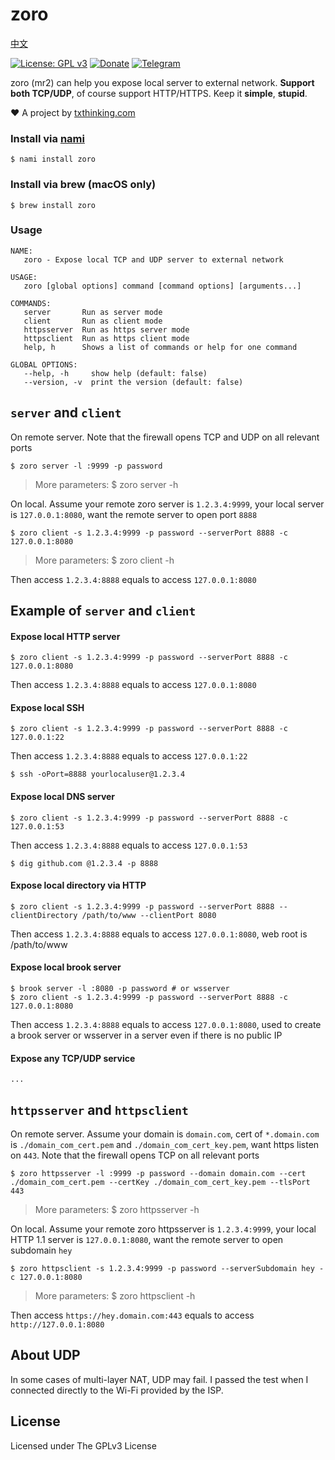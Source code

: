 # zoro

[中文](README_ZH.md)

[![License: GPL v3](https://img.shields.io/badge/License-GPL%20v3-blue.svg)](http://www.gnu.org/licenses/gpl-3.0)
[![Donate](https://img.shields.io/badge/Support-Donate-ff69b4.svg)](https://github.com/sponsors/txthinking)
[![Telegram](https://img.shields.io/badge/Join-Telegram-ff69b4.svg)](https://docs.google.com/forms/d/e/1FAIpQLSdzMwPtDue3QoezXSKfhW88BXp57wkbDXnLaqokJqLeSWP9vQ/viewform)

zoro (mr2) can help you expose local server to external network. **Support both TCP/UDP**, of course support HTTP/HTTPS. Keep it **simple**, **stupid**.

❤️ A project by [txthinking.com](https://www.txthinking.com)

### Install via [nami](https://github.com/txthinking/nami)

```
$ nami install zoro
```

### Install via brew (macOS only)

```
$ brew install zoro
```

### Usage

```
NAME:
   zoro - Expose local TCP and UDP server to external network

USAGE:
   zoro [global options] command [command options] [arguments...]

COMMANDS:
   server       Run as server mode
   client       Run as client mode
   httpsserver  Run as https server mode
   httpsclient  Run as https client mode
   help, h      Shows a list of commands or help for one command

GLOBAL OPTIONS:
   --help, -h     show help (default: false)
   --version, -v  print the version (default: false)
```

## `server` and `client`

On remote server. Note that the firewall opens TCP and UDP on all relevant ports

```
$ zoro server -l :9999 -p password
```

> More parameters: $ zoro server -h

On local. Assume your remote zoro server is `1.2.3.4:9999`, your local server is `127.0.0.1:8080`, want the remote server to open port `8888`

```
$ zoro client -s 1.2.3.4:9999 -p password --serverPort 8888 -c 127.0.0.1:8080
```

> More parameters: $ zoro client -h<br/>

Then access `1.2.3.4:8888` equals to access `127.0.0.1:8080`

## Example of `server` and `client`

#### Expose local HTTP server

```
$ zoro client -s 1.2.3.4:9999 -p password --serverPort 8888 -c 127.0.0.1:8080
```

Then access `1.2.3.4:8888` equals to access `127.0.0.1:8080`

#### Expose local SSH

```
$ zoro client -s 1.2.3.4:9999 -p password --serverPort 8888 -c 127.0.0.1:22
```

Then access `1.2.3.4:8888` equals to access `127.0.0.1:22`

```
$ ssh -oPort=8888 yourlocaluser@1.2.3.4
```

#### Expose local DNS server

```
$ zoro client -s 1.2.3.4:9999 -p password --serverPort 8888 -c 127.0.0.1:53
```

Then access `1.2.3.4:8888` equals to access `127.0.0.1:53`

```
$ dig github.com @1.2.3.4 -p 8888
```

#### Expose local directory via HTTP

```
$ zoro client -s 1.2.3.4:9999 -p password --serverPort 8888 --clientDirectory /path/to/www --clientPort 8080
```

Then access `1.2.3.4:8888` equals to access `127.0.0.1:8080`, web root is /path/to/www

#### Expose local brook server

```
$ brook server -l :8080 -p password # or wsserver
$ zoro client -s 1.2.3.4:9999 -p password --serverPort 8888 -c 127.0.0.1:8080
```

Then access `1.2.3.4:8888` equals to access `127.0.0.1:8080`, used to create a brook server or wsserver in a server even if there is no public IP

#### Expose any TCP/UDP service

```
...
```

## `httpsserver` and `httpsclient`

On remote server. Assume your domain is `domain.com`, cert of `*.domain.com` is `./domain_com_cert.pem` and `./domain_com_cert_key.pem`, want https listen on `443`. Note that the firewall opens TCP on all relevant ports

```
$ zoro httpsserver -l :9999 -p password --domain domain.com --cert ./domain_com_cert.pem --certKey ./domain_com_cert_key.pem --tlsPort 443
```

> More parameters: $ zoro httpsserver -h<br/>

On local. Assume your remote zoro httpsserver is `1.2.3.4:9999`, your local HTTP 1.1 server is `127.0.0.1:8080`, want the remote server to open subdomain `hey`

```
$ zoro httpsclient -s 1.2.3.4:9999 -p password --serverSubdomain hey -c 127.0.0.1:8080
```

> More parameters: $ zoro httpsclient -h

Then access `https://hey.domain.com:443` equals to access `http://127.0.0.1:8080`

## About UDP

In some cases of multi-layer NAT, UDP may fail. I passed the test when I connected directly to the Wi-Fi provided by the ISP.

## License

Licensed under The GPLv3 License
